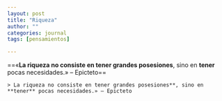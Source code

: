 ```yaml
---
layout: post
title: "Riqueza"
author: ""
categories: journal
tags: [pensamientos]

---
```


==«**La riqueza no consiste en tener grandes posesiones**, sino en **tener** pocas necesidades.» – Epicteto==



```
> La riqueza no consiste en tener grandes posesiones**, sino en **tener** pocas necesidades.» – Epicteto
```

